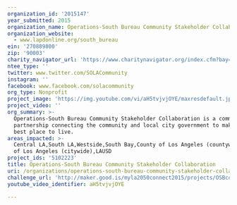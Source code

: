 ```yaml
---
organization_id: '2015147'
year_submitted: 2015
organization_name: Operations-South Bureau Community Stakeholder Collaboration
organization_website:
  - www.lapdonline.org/south_bureau
ein: '270889800'
zip: '90003'
charity_navigator_url: 'https://www.charitynavigator.org/index.cfm?bay=search.profile&ein=270889800'
ntee_type: ''
twitter: www.twitter.com/SOLACommunity
instagram: ''
facebook: www.facebook.com/solacommunity
org_type: Nonprofit
project_image: 'https://img.youtube.com/vi/aH5tvjvjOYE/maxresdefault.jpg'
project_video: ''
org_summary: >-
  Operations-South Bureau Community Stakeholder Collaboration is a community
  partnership connecting the community and local city government to make LA the
  best place to live.
areas_impacted: >-
  Central LA,South LA,Westside,South Bay,County of Los Angeles (countywide),City
  of Los Angeles (citywide),LAUSD
project_ids: '5102223'
title: Operations-South Bureau Community Stakeholder Collaboration
uri: /organizations/operations-south-bureau-community-stakeholder-collaboration/
challenge_url: 'http://maker.good.is/myla2050connect2015/projects/OSBconnect.html'
youtube_video_identifier: aH5tvjvjOYE

---
```

